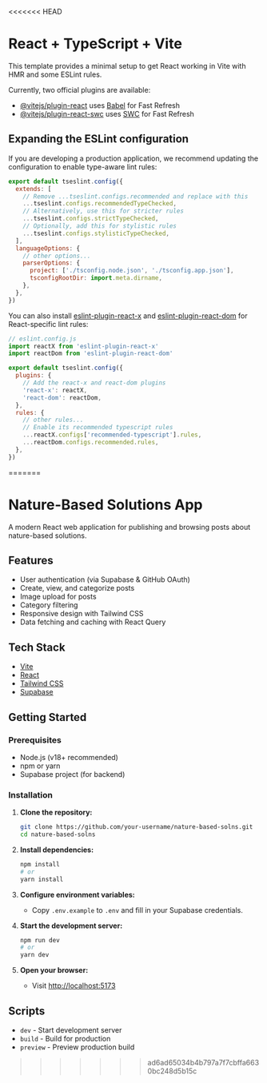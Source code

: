 <<<<<<< HEAD
# React + TypeScript + Vite

This template provides a minimal setup to get React working in Vite with HMR and some ESLint rules.

Currently, two official plugins are available:

- [@vitejs/plugin-react](https://github.com/vitejs/vite-plugin-react/blob/main/packages/plugin-react) uses [Babel](https://babeljs.io/) for Fast Refresh
- [@vitejs/plugin-react-swc](https://github.com/vitejs/vite-plugin-react/blob/main/packages/plugin-react-swc) uses [SWC](https://swc.rs/) for Fast Refresh

## Expanding the ESLint configuration

If you are developing a production application, we recommend updating the configuration to enable type-aware lint rules:

```js
export default tseslint.config({
  extends: [
    // Remove ...tseslint.configs.recommended and replace with this
    ...tseslint.configs.recommendedTypeChecked,
    // Alternatively, use this for stricter rules
    ...tseslint.configs.strictTypeChecked,
    // Optionally, add this for stylistic rules
    ...tseslint.configs.stylisticTypeChecked,
  ],
  languageOptions: {
    // other options...
    parserOptions: {
      project: ['./tsconfig.node.json', './tsconfig.app.json'],
      tsconfigRootDir: import.meta.dirname,
    },
  },
})
```

You can also install [eslint-plugin-react-x](https://github.com/Rel1cx/eslint-react/tree/main/packages/plugins/eslint-plugin-react-x) and [eslint-plugin-react-dom](https://github.com/Rel1cx/eslint-react/tree/main/packages/plugins/eslint-plugin-react-dom) for React-specific lint rules:

```js
// eslint.config.js
import reactX from 'eslint-plugin-react-x'
import reactDom from 'eslint-plugin-react-dom'

export default tseslint.config({
  plugins: {
    // Add the react-x and react-dom plugins
    'react-x': reactX,
    'react-dom': reactDom,
  },
  rules: {
    // other rules...
    // Enable its recommended typescript rules
    ...reactX.configs['recommended-typescript'].rules,
    ...reactDom.configs.recommended.rules,
  },
})
```
=======
# Nature-Based Solutions App

A modern React web application for publishing and browsing posts about nature-based solutions.

## Features

- User authentication (via Supabase & GitHub OAuth)
- Create, view, and categorize posts
- Image upload for posts
- Category filtering
- Responsive design with Tailwind CSS
- Data fetching and caching with React Query

## Tech Stack

- [Vite](https://vitejs.dev/)
- [React](https://react.dev/)
- [Tailwind CSS](https://tailwindcss.com/)
- [Supabase](https://supabase.com/)

## Getting Started

### Prerequisites

- Node.js (v18+ recommended)
- npm or yarn
- Supabase project (for backend)

### Installation

1. **Clone the repository:**
   ```sh
   git clone https://github.com/your-username/nature-based-solns.git
   cd nature-based-solns
   ```

2. **Install dependencies:**
   ```sh
   npm install
   # or
   yarn install
   ```

3. **Configure environment variables:**
   - Copy `.env.example` to `.env` and fill in your Supabase credentials.

4. **Start the development server:**
   ```sh
   npm run dev
   # or
   yarn dev
   ```

5. **Open your browser:**
   - Visit [http://localhost:5173](http://localhost:5173)



## Scripts

- `dev` - Start development server
- `build` - Build for production
- `preview` - Preview production build

>>>>>>> ad6ad65034b4b797a7f7cbffa6630bc248d5b15c
